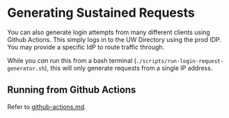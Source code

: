 # Generating Sustained Requests

You can also generate login attempts from many different clients using
Github Actions. This simply logs in to the UW Directory using the prod IDP.
You may provide a specific IdP to route traffic through.

While you _can_ run this from a bash terminal 
(`./scripts/run-login-request-generator.sh`), this will only generate
requests from a single IP address. 

## Running from Github Actions

Refer to [github-actions.md](github-actions.md#generate-idp-login-requests).
